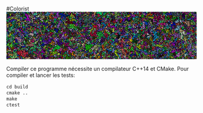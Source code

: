 #Colorist
![Example](./sample/example.png)

Compiler ce programme nécessite un compilateur C++14 et CMake.
Pour compiler et lancer les tests:
```
cd build
cmake ..
make
ctest
```
